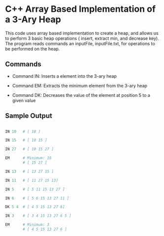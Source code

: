 # C++ Array Based Implementation of a 3-Ary Heap

This code uses array based implementation to create a heap, and allows us to perform 3  basic heap operations ( insert, extract min, and decrease key).
The program reads commands an inputFile, inputFile.txt,  for operations to be performed on the heap.

## Commands

* Command IN:   Inserts a element into the 3-ary heap

* Command EM:   Extracts the minimum element from the 3-ary heap

* Command DK:   Decreases the value of the element at position 5 to a given value


## Sample Output 

```python

IN 10   # [ 10 ]

IN 15   # [ 10 15 ]

IN 27   # [ 10 15 27 ]

EM      # Minimum: 10 
        # [ 15 27 ]

IN 13   # [ 13 27 15 ]

IN 11   # [ 11 27 15 13]

IN 5    # [ 5 11 15 13 27 ]

IN 6    # [ 5 6 15 13 27 11 ] 

DK 5 4  # [ 4 5 15 13 27 6]

IN 3    # [ 3 4 15 13 27 6 5 ]

EM      # Minimum: 3 
        # [ 4 5 15 13 27 6 ]

```


